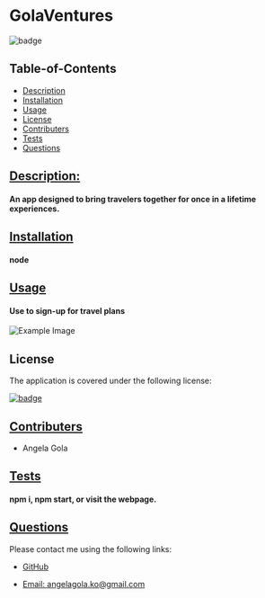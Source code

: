 # GolaVentures


  ![badge](https://img.shields.io/badge/license-mit-blue)

## Table-of-Contents

  * [Description](#description)
  * [Installation](#installation)
  * [Usage](#usage)
  * [License](#license)
  * [Contributers](#contributers)
  * [Tests](#tests)
  * [Questions](#questions)
  

  ## [Description:](#table-of-contents)


  #### An app designed to bring travelers together for once in a lifetime experiences.


  ## [Installation](#table-of-contents)


  #### node


  ## [Usage](#table-of-contents)


  #### Use to sign-up for travel plans


  ![Example Image](./images/ExampleImg.png)


  
  ## License
    
  The application is covered under the following license:
    
  
  [![badge](https://img.shields.io/badge/license-mit-blue)](http://choosealicense.com/licenses/mit/)
    


  ## [Contributers](#table-of-contents)


  * Angela Gola


  ## [Tests](#table-of-contents)


  #### npm i, npm start, or visit the webpage.


  ## [Questions](#table-of-contents)


  Please contact me using the following links:
  

  * [GitHub](http://github.com/angelagola-ko)

  * [Email: angelagola.ko@gmail.com](mailto:angelagola.ko@gmail.com)

  